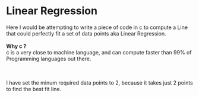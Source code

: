 # Linear Regression 
Here I would be attempting to write a piece of code in c to compute a Line that could perfectly fit a set of data points aka Linear Regression.  
<br>
**Why c ?**  
c is a very close to machine language, and can compute faster than 99% of Programming languages out there.


<br><br>
I have set the minum required data points to 2, because it takes just 2 points to find the best fit line.

